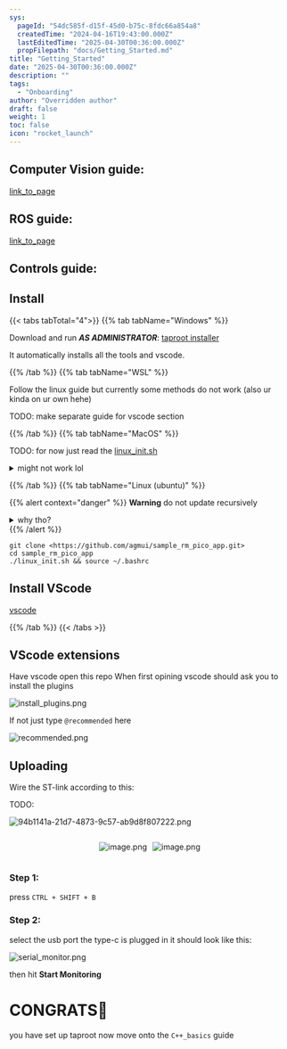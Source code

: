 ```yaml
---
sys:
  pageId: "54dc585f-d15f-45d0-b75c-8fdc66a854a8"
  createdTime: "2024-04-16T19:43:00.000Z"
  lastEditedTime: "2025-04-30T00:36:00.000Z"
  propFilepath: "docs/Getting_Started.md"
title: "Getting_Started"
date: "2025-04-30T00:36:00.000Z"
description: ""
tags:
  - "Onboarding"
author: "Overridden author"
draft: false
weight: 1
toc: false
icon: "rocket_launch"
---
```


## Computer Vision guide:

[link_to_page](86d45bc0-388b-4d26-8848-44f255f73d0e)

## ROS guide:

[link_to_page](3c76c1de-ec8f-46d6-8b0a-294005edc2d5)

## Controls guide:

## Install

{{< tabs tabTotal="4">}}
{{% tab tabName="Windows" %}}

Download and run _**AS ADMINISTRATOR**_: [taproot installer](https://github.com/Thornbots/TeachingFreshies/releases/tag/1.0)

It automatically installs all the tools and vscode.

{{% /tab %}}
{{% tab tabName="WSL" %}}

Follow the linux guide but currently some methods do not work (also ur kinda on ur own hehe)

TODO: make separate guide for vscode section

{{% /tab %}}
{{% tab tabName="MacOS" %}}

TODO: for now just read the [linux_init.sh](https://github.com/agmui/sample_rm_pico_app/blob/main/linux_init.sh)

<details>
<summary>might not work lol</summary>

`brew install libusb pkg-config`

Next install: [vscode](https://code.visualstudio.com/Download)

</details>

{{% /tab %}}
{{% tab tabName="Linux (ubuntu)" %}}

{{% alert context="danger" %}}
**Warning** do not update recursively
<details>
<summary>why tho?</summary>
There are some submodules that may go on for a while (like tinyusb) and I highly
recommend you don't need to get them.
If you want to see what submodules I update just look in `linux_init.sh`
</details>
{{% /alert %}}

```shell
git clone <https://github.com/agmui/sample_rm_pico_app.git>
cd sample_rm_pico_app
./linux_init.sh && source ~/.bashrc
```

## Install VScode

[vscode](https://code.visualstudio.com/Download)

{{% /tab %}}
{{< /tabs >}}

## VScode extensions

Have vscode open this repo
When first opining vscode should ask you to install the plugins

![install_plugins.png](https://prod-files-secure.s3.us-west-2.amazonaws.com/d518164a-d88e-44d1-a4ee-3adb3bd8bce0/89bd30f0-1825-4e77-867b-0a41ce370880/install_plugins.png?X-Amz-Algorithm=AWS4-HMAC-SHA256&X-Amz-Content-Sha256=UNSIGNED-PAYLOAD&X-Amz-Credential=ASIAZI2LB466Q6LZ54JX%2F20250506%2Fus-west-2%2Fs3%2Faws4_request&X-Amz-Date=20250506T061225Z&X-Amz-Expires=3600&X-Amz-Security-Token=IQoJb3JpZ2luX2VjEJX%2F%2F%2F%2F%2F%2F%2F%2F%2F%2FwEaCXVzLXdlc3QtMiJIMEYCIQDesL8Oqwn2GW70CT%2BVUlJaSCxYUjkl%2Ff3Gr%2FIHDh6KigIhAPmV%2BWAVYWCC%2F%2BPl2vOptI9c7c%2FMQ13pbl7pwnuUA6AgKv8DCD4QABoMNjM3NDIzMTgzODA1IgyrDhoPYOg3vQU64wgq3AOOWMw%2ByPHUF2V70eqSucBbsVhBi0Tnzv6Cgd8UC8wKCRqn7VfScdrjZvZbLa55W4GCXMYGDZa3QKg%2F%2B8zZVbsoBINc%2Fh6ySPKdMnO%2BYt3Zer9j1BMbnIuvd%2F26kw8hwIJc%2B5Arccv%2FvUKFwpY8JP8eATzn56Pz7ygr0%2FaYlpMgZHNMwhz%2BHl9%2FnB3MT6UUv128kUTO4pyFYL8MCic0Fsb63KV5v659fojCbIhnIEawaOlaVUg0iW6YRyeR8PSJCAW4Ct%2F%2FSdbqoeMAI4RhWutZ0FxebblS7eMu%2Bgv2WlHiQl38YDXJEEdW76Dvry3lWaJPjHkdpSE0OcD2K9K%2B73XHgZ2Z6j%2BkYxwBFPXNVhZQSZLsfpCwDU5AiqiJje2P7VVktp%2FQVlY4XoRwN8abUDPTguKF1wwemPfYGCeYuWCosyHSSeAkBUQrYAI%2BgrHorR4KUMpctWhHRvvQP1ojeDavk5qUNnMZ%2FoiCUIj4Y4SI%2F43bm%2FCkBUdyx%2B9eIxvm552taCDUqnF0ilVWjodPH2ZwtVQ8ycTU33sWcutw0UtoEOZqA68GqFVE7cW5Vf5eH72%2F7Rg341yXu0xLXRhfuF9A%2FeTx31Q02bgjQBvE4W%2Fq5x8%2BNztYeJc4SZ8C4zCdsebABjqkAZEwMKUYjvt3WKrYKulPiYigCXlMgdHfMQXkXO8Sux2gZUVt%2BS9HKrfiTyDJ0ixxDxTvh2kUfh8Ydk5E7KDrVUCUF7Ryyx2%2BCu6qD6psk0o%2FGw5%2FvXWbCcsrnRar4yPGc7c7bXUlVwvTQbMyQVWUMeA5GzrMMnbVM6%2FAswvUX02Y6C63%2F2cO%2F4LoWskPHXZnCRFxBxnXOpB3pRDF%2FuLfgeonh0z5&X-Amz-Signature=6e7bb492e142d80a35ac31f7460412d9054fe08b0ca6de3dd20e8139d8739ae8&X-Amz-SignedHeaders=host&x-id=GetObject)

If not just type `@recommended` here  

![recommended.png](https://prod-files-secure.s3.us-west-2.amazonaws.com/d518164a-d88e-44d1-a4ee-3adb3bd8bce0/61e661e9-5d85-4dfc-be0d-8d2097a5e793/recommended.png?X-Amz-Algorithm=AWS4-HMAC-SHA256&X-Amz-Content-Sha256=UNSIGNED-PAYLOAD&X-Amz-Credential=ASIAZI2LB466Q6LZ54JX%2F20250506%2Fus-west-2%2Fs3%2Faws4_request&X-Amz-Date=20250506T061226Z&X-Amz-Expires=3600&X-Amz-Security-Token=IQoJb3JpZ2luX2VjEJX%2F%2F%2F%2F%2F%2F%2F%2F%2F%2FwEaCXVzLXdlc3QtMiJIMEYCIQDesL8Oqwn2GW70CT%2BVUlJaSCxYUjkl%2Ff3Gr%2FIHDh6KigIhAPmV%2BWAVYWCC%2F%2BPl2vOptI9c7c%2FMQ13pbl7pwnuUA6AgKv8DCD4QABoMNjM3NDIzMTgzODA1IgyrDhoPYOg3vQU64wgq3AOOWMw%2ByPHUF2V70eqSucBbsVhBi0Tnzv6Cgd8UC8wKCRqn7VfScdrjZvZbLa55W4GCXMYGDZa3QKg%2F%2B8zZVbsoBINc%2Fh6ySPKdMnO%2BYt3Zer9j1BMbnIuvd%2F26kw8hwIJc%2B5Arccv%2FvUKFwpY8JP8eATzn56Pz7ygr0%2FaYlpMgZHNMwhz%2BHl9%2FnB3MT6UUv128kUTO4pyFYL8MCic0Fsb63KV5v659fojCbIhnIEawaOlaVUg0iW6YRyeR8PSJCAW4Ct%2F%2FSdbqoeMAI4RhWutZ0FxebblS7eMu%2Bgv2WlHiQl38YDXJEEdW76Dvry3lWaJPjHkdpSE0OcD2K9K%2B73XHgZ2Z6j%2BkYxwBFPXNVhZQSZLsfpCwDU5AiqiJje2P7VVktp%2FQVlY4XoRwN8abUDPTguKF1wwemPfYGCeYuWCosyHSSeAkBUQrYAI%2BgrHorR4KUMpctWhHRvvQP1ojeDavk5qUNnMZ%2FoiCUIj4Y4SI%2F43bm%2FCkBUdyx%2B9eIxvm552taCDUqnF0ilVWjodPH2ZwtVQ8ycTU33sWcutw0UtoEOZqA68GqFVE7cW5Vf5eH72%2F7Rg341yXu0xLXRhfuF9A%2FeTx31Q02bgjQBvE4W%2Fq5x8%2BNztYeJc4SZ8C4zCdsebABjqkAZEwMKUYjvt3WKrYKulPiYigCXlMgdHfMQXkXO8Sux2gZUVt%2BS9HKrfiTyDJ0ixxDxTvh2kUfh8Ydk5E7KDrVUCUF7Ryyx2%2BCu6qD6psk0o%2FGw5%2FvXWbCcsrnRar4yPGc7c7bXUlVwvTQbMyQVWUMeA5GzrMMnbVM6%2FAswvUX02Y6C63%2F2cO%2F4LoWskPHXZnCRFxBxnXOpB3pRDF%2FuLfgeonh0z5&X-Amz-Signature=7d6a0f520dcb404c321e387ebdf27975cac3be0e7493ce01172837d0a2270ccc&X-Amz-SignedHeaders=host&x-id=GetObject)

## Uploading

Wire the ST-link according to this:

TODO:

![94b1141a-21d7-4873-9c57-ab9d8f807222.png](https://prod-files-secure.s3.us-west-2.amazonaws.com/d518164a-d88e-44d1-a4ee-3adb3bd8bce0/e5fad17d-ab82-4300-9f4c-505ab4b1202c/94b1141a-21d7-4873-9c57-ab9d8f807222.png?X-Amz-Algorithm=AWS4-HMAC-SHA256&X-Amz-Content-Sha256=UNSIGNED-PAYLOAD&X-Amz-Credential=ASIAZI2LB466Q6LZ54JX%2F20250506%2Fus-west-2%2Fs3%2Faws4_request&X-Amz-Date=20250506T061225Z&X-Amz-Expires=3600&X-Amz-Security-Token=IQoJb3JpZ2luX2VjEJX%2F%2F%2F%2F%2F%2F%2F%2F%2F%2FwEaCXVzLXdlc3QtMiJIMEYCIQDesL8Oqwn2GW70CT%2BVUlJaSCxYUjkl%2Ff3Gr%2FIHDh6KigIhAPmV%2BWAVYWCC%2F%2BPl2vOptI9c7c%2FMQ13pbl7pwnuUA6AgKv8DCD4QABoMNjM3NDIzMTgzODA1IgyrDhoPYOg3vQU64wgq3AOOWMw%2ByPHUF2V70eqSucBbsVhBi0Tnzv6Cgd8UC8wKCRqn7VfScdrjZvZbLa55W4GCXMYGDZa3QKg%2F%2B8zZVbsoBINc%2Fh6ySPKdMnO%2BYt3Zer9j1BMbnIuvd%2F26kw8hwIJc%2B5Arccv%2FvUKFwpY8JP8eATzn56Pz7ygr0%2FaYlpMgZHNMwhz%2BHl9%2FnB3MT6UUv128kUTO4pyFYL8MCic0Fsb63KV5v659fojCbIhnIEawaOlaVUg0iW6YRyeR8PSJCAW4Ct%2F%2FSdbqoeMAI4RhWutZ0FxebblS7eMu%2Bgv2WlHiQl38YDXJEEdW76Dvry3lWaJPjHkdpSE0OcD2K9K%2B73XHgZ2Z6j%2BkYxwBFPXNVhZQSZLsfpCwDU5AiqiJje2P7VVktp%2FQVlY4XoRwN8abUDPTguKF1wwemPfYGCeYuWCosyHSSeAkBUQrYAI%2BgrHorR4KUMpctWhHRvvQP1ojeDavk5qUNnMZ%2FoiCUIj4Y4SI%2F43bm%2FCkBUdyx%2B9eIxvm552taCDUqnF0ilVWjodPH2ZwtVQ8ycTU33sWcutw0UtoEOZqA68GqFVE7cW5Vf5eH72%2F7Rg341yXu0xLXRhfuF9A%2FeTx31Q02bgjQBvE4W%2Fq5x8%2BNztYeJc4SZ8C4zCdsebABjqkAZEwMKUYjvt3WKrYKulPiYigCXlMgdHfMQXkXO8Sux2gZUVt%2BS9HKrfiTyDJ0ixxDxTvh2kUfh8Ydk5E7KDrVUCUF7Ryyx2%2BCu6qD6psk0o%2FGw5%2FvXWbCcsrnRar4yPGc7c7bXUlVwvTQbMyQVWUMeA5GzrMMnbVM6%2FAswvUX02Y6C63%2F2cO%2F4LoWskPHXZnCRFxBxnXOpB3pRDF%2FuLfgeonh0z5&X-Amz-Signature=24c8db639ba9f9bda9f1cda76d0e0d3de778a944cfc9059d716d68fdc0344377&X-Amz-SignedHeaders=host&x-id=GetObject)

<div style="display: flex;flex-direction: row; column-gap:10px; max-width: 630px;justify-content: center;">
<div>

![image.png](https://prod-files-secure.s3.us-west-2.amazonaws.com/d518164a-d88e-44d1-a4ee-3adb3bd8bce0/210ecb78-1116-4d7b-b9b7-2292f66fa2c2/image.png?X-Amz-Algorithm=AWS4-HMAC-SHA256&X-Amz-Content-Sha256=UNSIGNED-PAYLOAD&X-Amz-Credential=ASIAZI2LB46634PTP537%2F20250506%2Fus-west-2%2Fs3%2Faws4_request&X-Amz-Date=20250506T061227Z&X-Amz-Expires=3600&X-Amz-Security-Token=IQoJb3JpZ2luX2VjEJX%2F%2F%2F%2F%2F%2F%2F%2F%2F%2FwEaCXVzLXdlc3QtMiJIMEYCIQCzr00Fox3xnlC89fGdJxwPJ634l270aH%2FJbIXjjy2GVQIhAN0v%2Fhxb%2FQBQ%2FE%2BFIXCnKWa0o1lOBXt7A%2F0rZj367l5DKv8DCD4QABoMNjM3NDIzMTgzODA1IgybKfp0m8zZz22CD4Aq3ANnEpy6bugtPZFx0zrI%2BiDh9qaGT3SuEPXNAIncwE6Ftt4PEvuGVeJ%2F15VPYgyUerKdesRw8IxLaiBsh%2BxhB4SJGnDtmRVwvmZmHMNo2jcuLnMYEmU9CLW0izg4%2FMb98A3ZNJoUHPKWaAw2PV%2BLkQlJTC4Q625FqIS8X05Kja1X6kZE1G4sO1ITHAFBStnMKd7cCKDF43cyJWZg0o%2F9ubVa7fGFItIZlrp5d3z6hQxMRT9wxLFqrA8UyfChwAQ6mexwVrYmqAiJ8JxHxmSbuqq%2FztTj1hQ9iKDwyx0X9ILhpG0AFoRDDF%2BYbcgkEHWZBda78HayndYwo%2BjaDNcsIT%2FHSK0ktTYZp6gRbp8Qy0ScsXA5lavwPEqLJH784NfhCqs5qTdW1RAswi6TxhMIj%2FiuekYL258jghV30xr%2FPoysB56jXTqjMYZnDU8vhqAP0hnJfoY7vKK92%2FA8M6C87xLsLqyTD6l2l4H4Fqwd018kfEPAdU8oC8jeQ77xh3ssOPMjn7LocslnnZ8yL5pYFudsfO5cul7%2FwuHLFpR0o8TEtZ3OyoWi2Hbmt0lpXkQ6uz1XoyBsDGF4oqY5727qcAWEo42HTtOkBQDv%2FCNrfcfdD3px5lrt2hYB%2BhYSvTDmsObABjqkAe7rBKU32PZcgAHWbCw7RmsBpLAQ7gxhefBxXuUO9DxAZMdvwQOkM%2Bs%2B117kGcogGrmtOJYZrtOfdq%2Bu%2BsuRTn7vDmywHXr612RwVtLdIjlTG9P44zq36RRXg0N5czsOp2dxNDmSIm33VDpCE%2FpGT6P%2F4depz3nPUrzlqPdsYidE0LIsxtxR83WceQh2iKNR3xtWQY6p01OlSGD4bxJx%2B7iflT1T&X-Amz-Signature=5251f79b2ba6dc895b025a74d8d235d550226ebe1231bb5c24e0c9bfc5aa881a&X-Amz-SignedHeaders=host&x-id=GetObject)

</div>
<div>

![image.png](https://prod-files-secure.s3.us-west-2.amazonaws.com/d518164a-d88e-44d1-a4ee-3adb3bd8bce0/33a0fd0f-8ca6-4a86-8e09-26e95ded1fff/image.png?X-Amz-Algorithm=AWS4-HMAC-SHA256&X-Amz-Content-Sha256=UNSIGNED-PAYLOAD&X-Amz-Credential=ASIAZI2LB466VXQDJPQ6%2F20250506%2Fus-west-2%2Fs3%2Faws4_request&X-Amz-Date=20250506T061228Z&X-Amz-Expires=3600&X-Amz-Security-Token=IQoJb3JpZ2luX2VjEJX%2F%2F%2F%2F%2F%2F%2F%2F%2F%2FwEaCXVzLXdlc3QtMiJIMEYCIQC7R9XD%2FvRDCVu0aWitxNWydcy1mDATWaEGb7MZb8iHhAIhAJkNKaCH98hj97cFQgNtmVf7zlrvZc%2B5yoKqHLo1PnE8Kv8DCD4QABoMNjM3NDIzMTgzODA1Igz5aeyx%2BCXhwYc8KoMq3AOKT2WI92sAogy0Nj%2BRv7XVJ1dx5wxCiIBLW%2BAW7fhfRAH3FJkIpMBPT5fO81BEvjJvrtMVVUATKJOel%2FKA9z5nrvy62EMcWmrbokioAqeU9FDaLrcGkhFSPK7hPQ4VrELlv2qhCz15r2k%2B46t2htCWDn6K1zXytxAvlhgjEG5plU5hnNeHkeouzZe0JWO2DhUavx4VJmJHepvrh9ThgwWz2yOQ3rgn%2B8id1qj4YyS%2BdcNoaBrGKMgYtPvk%2Fd9RIzY66mHox38ZZKdm5PppxdnHQa76jQX1YPccoYiLqyU1yGKZo44aQ6pWc4E0jmHU3r%2BDQl2Hwc%2BSFdeRKFjI3JP8nYpRnbs0dajtqvBo%2BfYRbDEXZnYP3SSZGAW49PlUEVRwHExupgg2iLsjxZsII0W62Luv%2B6dWNYqieGZpFBnKe1AS%2FIR1ce7CbgzbTFuHdg7ojWgEMcRCsmCZ7yB7Q3%2FT45yyglInkCzb9Ro1HpKcE%2BwUslhPEBObAseNmwAwJzadOuSiLdqlVEdEBsHVp11%2B%2FFyjFu%2Fj31k57jqFRHaWP2nCk2KM6h4aLdmC2gy2q9duaFTOIr9KH%2FoWSuffcywdj4kAX3SyAn4RbGe4WmymHvO%2F1B1huiuMvWcpQzCasebABjqkAWsivZh%2Bu5pTFkdU0jbVWbFqiKwD2ZhQE8PPR6ckO9zcxqWoNzKLnR8AlsSETXtk%2BSrVnbkaugMAIvkV7uz9qnFU2KY34JwD1hkQag8MxG3n9UYcLidaZH7k5fvlSUfHhNuDhLPJr6bFzmMugh4VdncqAS99%2F14GVNnunrG8yjb4mN5capYyWdkK4FeHP4DM9FtIcgQe%2FROPR1oyP1CDCmhajoky&X-Amz-Signature=3f2ce39c69793b4763ca224310f18574c00d635059bf9a747adbe72c4477d297&X-Amz-SignedHeaders=host&x-id=GetObject)

</div>
</div>

### Step 1:

press `CTRL + SHIFT + B`

### Step 2:

select the usb port the type-c is plugged in it should look like this:

![serial_monitor.png](https://prod-files-secure.s3.us-west-2.amazonaws.com/d518164a-d88e-44d1-a4ee-3adb3bd8bce0/f03f4774-05d4-4393-b6a0-d5efb6d315ab/serial_monitor.png?X-Amz-Algorithm=AWS4-HMAC-SHA256&X-Amz-Content-Sha256=UNSIGNED-PAYLOAD&X-Amz-Credential=ASIAZI2LB466Q6LZ54JX%2F20250506%2Fus-west-2%2Fs3%2Faws4_request&X-Amz-Date=20250506T061225Z&X-Amz-Expires=3600&X-Amz-Security-Token=IQoJb3JpZ2luX2VjEJX%2F%2F%2F%2F%2F%2F%2F%2F%2F%2FwEaCXVzLXdlc3QtMiJIMEYCIQDesL8Oqwn2GW70CT%2BVUlJaSCxYUjkl%2Ff3Gr%2FIHDh6KigIhAPmV%2BWAVYWCC%2F%2BPl2vOptI9c7c%2FMQ13pbl7pwnuUA6AgKv8DCD4QABoMNjM3NDIzMTgzODA1IgyrDhoPYOg3vQU64wgq3AOOWMw%2ByPHUF2V70eqSucBbsVhBi0Tnzv6Cgd8UC8wKCRqn7VfScdrjZvZbLa55W4GCXMYGDZa3QKg%2F%2B8zZVbsoBINc%2Fh6ySPKdMnO%2BYt3Zer9j1BMbnIuvd%2F26kw8hwIJc%2B5Arccv%2FvUKFwpY8JP8eATzn56Pz7ygr0%2FaYlpMgZHNMwhz%2BHl9%2FnB3MT6UUv128kUTO4pyFYL8MCic0Fsb63KV5v659fojCbIhnIEawaOlaVUg0iW6YRyeR8PSJCAW4Ct%2F%2FSdbqoeMAI4RhWutZ0FxebblS7eMu%2Bgv2WlHiQl38YDXJEEdW76Dvry3lWaJPjHkdpSE0OcD2K9K%2B73XHgZ2Z6j%2BkYxwBFPXNVhZQSZLsfpCwDU5AiqiJje2P7VVktp%2FQVlY4XoRwN8abUDPTguKF1wwemPfYGCeYuWCosyHSSeAkBUQrYAI%2BgrHorR4KUMpctWhHRvvQP1ojeDavk5qUNnMZ%2FoiCUIj4Y4SI%2F43bm%2FCkBUdyx%2B9eIxvm552taCDUqnF0ilVWjodPH2ZwtVQ8ycTU33sWcutw0UtoEOZqA68GqFVE7cW5Vf5eH72%2F7Rg341yXu0xLXRhfuF9A%2FeTx31Q02bgjQBvE4W%2Fq5x8%2BNztYeJc4SZ8C4zCdsebABjqkAZEwMKUYjvt3WKrYKulPiYigCXlMgdHfMQXkXO8Sux2gZUVt%2BS9HKrfiTyDJ0ixxDxTvh2kUfh8Ydk5E7KDrVUCUF7Ryyx2%2BCu6qD6psk0o%2FGw5%2FvXWbCcsrnRar4yPGc7c7bXUlVwvTQbMyQVWUMeA5GzrMMnbVM6%2FAswvUX02Y6C63%2F2cO%2F4LoWskPHXZnCRFxBxnXOpB3pRDF%2FuLfgeonh0z5&X-Amz-Signature=38d03e0f90b0875eb4c4dd5ff795749b523c4e721796b9edae2348968f1741dc&X-Amz-SignedHeaders=host&x-id=GetObject)

then hit **Start Monitoring**

# CONGRATS🎉

you have set up taproot now move onto the `C++_basics` guide
